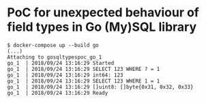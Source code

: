 # PoC for unexpected behaviour of field types in Go (My)SQL library

```
$ docker-compose up --build go
(...)
Attaching to gosqltypespoc_go_1
go_1  | 2018/09/24 13:16:29 Started
go_1  | 2018/09/24 13:16:29 SELECT 123 WHERE ? = 1
go_1  | 2018/09/24 13:16:29 int64: 123
go_1  | 2018/09/24 13:16:29 SELECT 123 WHERE 1 = 1
go_1  | 2018/09/24 13:16:29 []uint8: []byte{0x31, 0x32, 0x33}
go_1  | 2018/09/24 13:16:29 Ready
```
